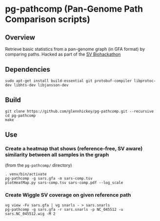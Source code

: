 # pg-pathcomp (Pan-Genome Path Comparison scripts)

## Overview

Retrieve basic statistics from a pan-genome graph (in GFA format) by comparing paths.  Hacked as part of the [SV Biohackathon](https://github.com/collaborativebioinformatics/swagg)

## Dependencies

```
sudo apt-get install build-essential git protobuf-compiler libprotoc-dev libhts-dev libjansson-dev
```
## Build

```
git clone https://github.com/glennhickey/pg-pathcomp.git --recursive
cd pg-pathcomp
make
```

## Use

### Create a heatmap that shows (reference-free, SV aware) similarity between all samples in the graph
(from the `pg-pathcomp/` directory)
```
. venv/bin/activate
pg-pathcomp -g sars.gfa -m sars-comp.tsv
plotHeatMap.py sars-comp.tsv sars-comp.pdf --log_scale
```

### Create Wiggle SV coverage on given reference path
```
vg view -Fv sars.gfa | vg snarls - > sars.snarls
pg-pathcomp -g sars.gfa -r sars.snarls -p NC_045512 -u sars.NC_045512.wig -M 2
```
